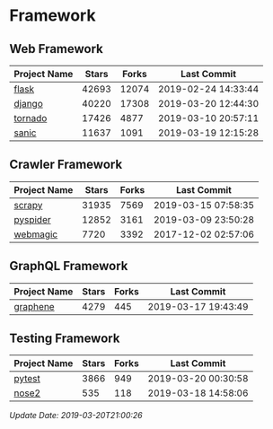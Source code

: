 # Framework

## Web Framework

| Project Name | Stars | Forks | Last Commit |
| ------------ | ----- | ----- | ----------- |
| [flask](https://github.com/pallets/flask) | 42693 | 12074 | 2019-02-24 14:33:44 |
| [django](https://github.com/django/django) | 40220 | 17308 | 2019-03-20 12:44:30 |
| [tornado](https://github.com/tornadoweb/tornado) | 17426 | 4877 | 2019-03-10 20:57:11 |
| [sanic](https://github.com/huge-success/sanic) | 11637 | 1091 | 2019-03-19 12:15:28 |

## Crawler Framework

| Project Name | Stars | Forks | Last Commit |
| ------------ | ----- | ----- | ----------- |
| [scrapy](https://github.com/scrapy/scrapy) | 31935 | 7569 | 2019-03-15 07:58:35 |
| [pyspider](https://github.com/binux/pyspider) | 12852 | 3161 | 2019-03-09 23:50:28 |
| [webmagic](https://github.com/code4craft/webmagic) | 7720 | 3392 | 2017-12-02 02:57:06 |

## GraphQL Framework

| Project Name | Stars | Forks | Last Commit |
| ------------ | ----- | ----- | ----------- |
| [graphene](https://github.com/graphql-python/graphene) | 4279 | 445 | 2019-03-17 19:43:49 |

## Testing Framework

| Project Name | Stars | Forks | Last Commit |
| ------------ | ----- | ----- | ----------- |
| [pytest](https://github.com/pytest-dev/pytest) | 3866 | 949 | 2019-03-20 00:30:58 |
| [nose2](https://github.com/nose-devs/nose2) | 535 | 118 | 2019-03-18 14:58:06 |

*Update Date: 2019-03-20T21:00:26*